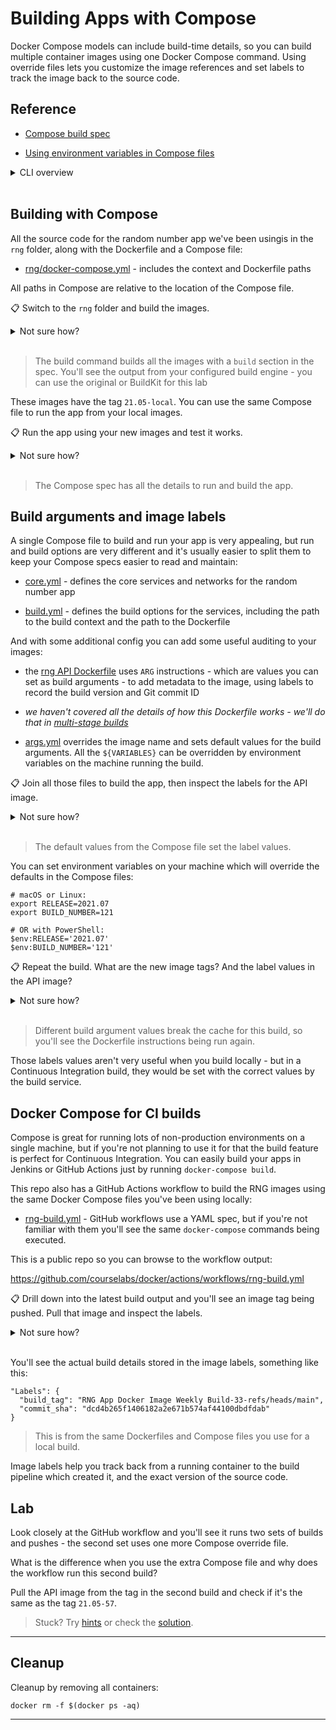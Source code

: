 # Building Apps with Compose

Docker Compose models can include build-time details, so you can build multiple container images using one Docker Compose command. Using override files lets you customize the image references and set labels to track the image back to the source code.

## Reference

- [Compose build spec](https://docs.docker.com/compose/compose-file/compose-file-v3/#build)

- [Using environment variables in Compose files](https://docs.docker.com/compose/environment-variables/) 

<details>
  <summary>CLI overview</summary>

Docker Compose has commands to work with images:

```
docker-compose build --help

docker-compose push --help
```

> These support multiple YAML files in the same way as the other commands.

</details><br/>

## Building with Compose

All the source code for the random number app we've been usingis in the `rng` folder, along with the Dockerfile and a Compose file: 

- [rng/docker-compose.yml](./rng/docker-compose.yml) - includes the context and Dockerfile paths

All paths in Compose are relative to the location of the Compose file. 

📋 Switch to the `rng` folder and build the images.

<details>
  <summary>Not sure how?</summary>

```
cd labs/compose-build/rng

docker-compose build 
```

</details><br/>

> The build command builds all the images with a `build` section in the spec. You'll see the output from your configured build engine - you can use the original or BuildKit for this lab

These images have the tag `21.05-local`. You can use the same Compose file to run the app from your local images.

📋 Run the app using your new images and test it works.

<details>
  <summary>Not sure how?</summary>

```
docker-compose up -d

# try the app at http://localhost:8090
```

</details><br/>

> The Compose spec has all the details to run and build the app. 

## Build arguments and image labels

A single Compose file to build and run your app is very appealing, but run and build options are very different and it's usually easier to split them to keep your Compose specs easier to read and maintain:

- [core.yml](./rng/core.yml) - defines the core services and networks for the random number app

- [build.yml](./rng/build.yml) - defines the build options for the services, including the path to the build context and the path to the Dockerfile

And with some additional config you can add some useful auditing to your images:

- the [rng API Dockerfile](./rng/docker/api/Dockerfile) uses `ARG` instructions - which are values you can set as build arguments - to add metadata to the image, using labels to record the build version and Git commit ID 

- _we haven't covered all the details of how this Dockerfile works - we'll do that in [multi-stage builds](../multi-stage/README.md)_

- [args.yml](./rng/args.yml) overrides the image name and sets default values for the build arguments. All the `${VARIABLES}`  can be overridden by environment variables on the machine running the build.

📋 Join all those files to build the app, then inspect the labels for the API image.

<details>
  <summary>Not sure how?</summary>

```
# join all the files to get the full build spec:
docker-compose -f core.yml -f build.yml -f args.yml build

# this output shows label values:
docker image inspect --format '{{.Config.Labels}}' courselabs/rng-api:21.05-0
```

</details><br/>

> The default values from the Compose file set the label values.

You can set environment variables on your machine which will override the defaults in the Compose files:

```
# macOS or Linux:
export RELEASE=2021.07
export BUILD_NUMBER=121

# OR with PowerShell:
$env:RELEASE='2021.07'
$env:BUILD_NUMBER='121'
```

📋 Repeat the build. What are the new image tags? And the label values in the API image?

<details>
  <summary>Not sure how?</summary>

```
# it's the same set of files:
docker-compose -f core.yml -f build.yml -f args.yml build

# the tag is 2021.07-121

# show the new label values:
docker image inspect --format '{{.Config.Labels}}' courselabs/rng-api:2021.07-121
```

</details><br/>

> Different build argument values break the cache for this build, so you'll see the Dockerfile instructions being run again.

Those labels values aren't very useful when you build locally - but in a Continuous Integration build, they would be set with the correct values by the build service.

## Docker Compose for CI builds

Compose is great for running lots of non-production environments on a single machine, but if you're not planning to use it for that the build feature is perfect for Continuous Integration. You can easily build your apps in Jenkins or GitHub Actions just by running `docker-compose build`.

This repo also has a GitHub Actions workflow to build the RNG images using the same Docker Compose files you've been using locally:

- [rng-build.yml](../../.github/workflows/rng-build.yml) - GitHub workflows use a YAML spec, but if you're not familiar with them you'll see the same `docker-compose` commands being executed.

This is a public repo so you can browse to the workflow output:

https://github.com/courselabs/docker/actions/workflows/rng-build.yml

📋 Drill down into the latest build output and you'll see an image tag being pushed. Pull that image and inspect the labels.

<details>
  <summary>Not sure how?</summary>

```
# the build version is appended to the image tag, e.g for build 57:
docker pull courselabs/rng-api:21.05-57

docker image inspect courselabs/rng-api:21.05-57
```

</details><br/>

You'll see the actual build details stored in the image labels, something like this:

```
"Labels": {
  "build_tag": "RNG App Docker Image Weekly Build-33-refs/heads/main",
  "commit_sha": "dcd4b265f1406182a2e671b574af44100dbdfdab"
}
```

> This is from the same Dockerfiles and Compose files you use for a local build.

Image labels help you track back from a running container to the build pipeline which created it, and the exact version of the source code.

## Lab

Look closely at the GitHub workflow and you'll see it runs two sets of builds and pushes - the second set uses one more Compose override file.

What is the difference when you use the extra Compose file and why does the workflow run this second build?

Pull the API image from the tag in the second build and check if it's the same as the tag `21.05-57`.

> Stuck? Try [hints](hints.md) or check the [solution](solution.md).

___
## Cleanup

Cleanup by removing all containers:

```
docker rm -f $(docker ps -aq)
```
---